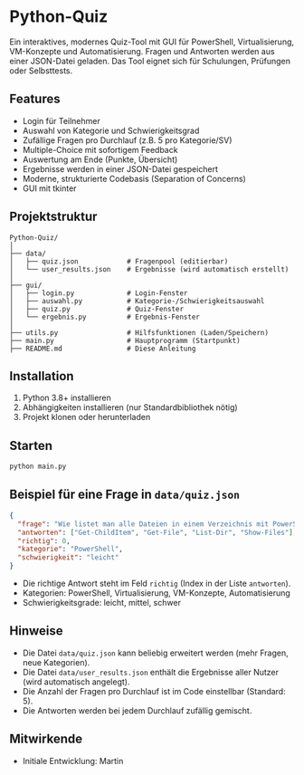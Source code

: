 # Python-Quiz

Ein interaktives, modernes Quiz-Tool mit GUI für PowerShell, Virtualisierung, VM-Konzepte und Automatisierung. Fragen und Antworten werden aus einer JSON-Datei geladen. Das Tool eignet sich für Schulungen, Prüfungen oder Selbsttests.

## Features
- Login für Teilnehmer
- Auswahl von Kategorie und Schwierigkeitsgrad
- Zufällige Fragen pro Durchlauf (z.B. 5 pro Kategorie/SV)
- Multiple-Choice mit sofortigem Feedback
- Auswertung am Ende (Punkte, Übersicht)
- Ergebnisse werden in einer JSON-Datei gespeichert
- Moderne, strukturierte Codebasis (Separation of Concerns)
- GUI mit tkinter

## Projektstruktur
```
Python-Quiz/
│
├── data/
│   ├── quiz.json            # Fragenpool (editierbar)
│   └── user_results.json    # Ergebnisse (wird automatisch erstellt)
│
├── gui/
│   ├── login.py             # Login-Fenster
│   ├── auswahl.py           # Kategorie-/Schwierigkeitsauswahl
│   ├── quiz.py              # Quiz-Fenster
│   └── ergebnis.py          # Ergebnis-Fenster
│
├── utils.py                 # Hilfsfunktionen (Laden/Speichern)
├── main.py                  # Hauptprogramm (Startpunkt)
├── README.md                # Diese Anleitung
```

## Installation
1. Python 3.8+ installieren
2. Abhängigkeiten installieren (nur Standardbibliothek nötig)
3. Projekt klonen oder herunterladen

## Starten
```bash
python main.py
```

## Beispiel für eine Frage in `data/quiz.json`
```json
{
  "frage": "Wie listet man alle Dateien in einem Verzeichnis mit PowerShell auf?",
  "antworten": ["Get-ChildItem", "Get-File", "List-Dir", "Show-Files"],
  "richtig": 0,
  "kategorie": "PowerShell",
  "schwierigkeit": "leicht"
}
```
- Die richtige Antwort steht im Feld `richtig` (Index in der Liste `antworten`).
- Kategorien: PowerShell, Virtualisierung, VM-Konzepte, Automatisierung
- Schwierigkeitsgrade: leicht, mittel, schwer

## Hinweise
- Die Datei `data/quiz.json` kann beliebig erweitert werden (mehr Fragen, neue Kategorien).
- Die Datei `data/user_results.json` enthält die Ergebnisse aller Nutzer (wird automatisch angelegt).
- Die Anzahl der Fragen pro Durchlauf ist im Code einstellbar (Standard: 5).
- Die Antworten werden bei jedem Durchlauf zufällig gemischt.

## Mitwirkende
- Initiale Entwicklung: Martin